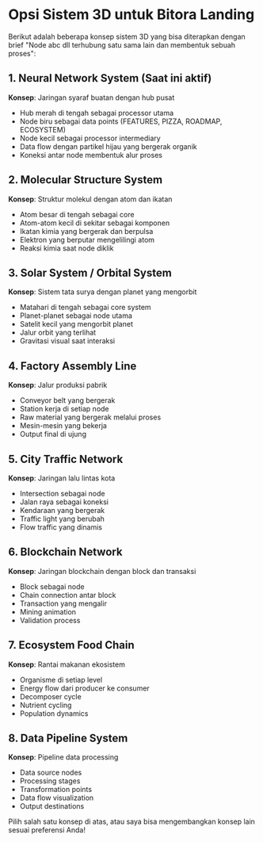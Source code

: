 # Opsi Sistem 3D untuk Bitora Landing

Berikut adalah beberapa konsep sistem 3D yang bisa diterapkan dengan brief "Node abc dll terhubung satu sama lain dan membentuk sebuah proses":

## 1. Neural Network System (Saat ini aktif)
**Konsep**: Jaringan syaraf buatan dengan hub pusat
- Hub merah di tengah sebagai processor utama
- Node biru sebagai data points (FEATURES, PIZZA, ROADMAP, ECOSYSTEM)
- Node kecil sebagai processor intermediary
- Data flow dengan partikel hijau yang bergerak organik
- Koneksi antar node membentuk alur proses

## 2. Molecular Structure System
**Konsep**: Struktur molekul dengan atom dan ikatan
- Atom besar di tengah sebagai core
- Atom-atom kecil di sekitar sebagai komponen
- Ikatan kimia yang bergerak dan berpulsa
- Elektron yang berputar mengelilingi atom
- Reaksi kimia saat node diklik

## 3. Solar System / Orbital System
**Konsep**: Sistem tata surya dengan planet yang mengorbit
- Matahari di tengah sebagai core system
- Planet-planet sebagai node utama
- Satelit kecil yang mengorbit planet
- Jalur orbit yang terlihat
- Gravitasi visual saat interaksi

## 4. Factory Assembly Line
**Konsep**: Jalur produksi pabrik
- Conveyor belt yang bergerak
- Station kerja di setiap node
- Raw material yang bergerak melalui proses
- Mesin-mesin yang bekerja
- Output final di ujung

## 5. City Traffic Network
**Konsep**: Jaringan lalu lintas kota
- Intersection sebagai node
- Jalan raya sebagai koneksi
- Kendaraan yang bergerak
- Traffic light yang berubah
- Flow traffic yang dinamis

## 6. Blockchain Network
**Konsep**: Jaringan blockchain dengan block dan transaksi
- Block sebagai node
- Chain connection antar block
- Transaction yang mengalir
- Mining animation
- Validation process

## 7. Ecosystem Food Chain
**Konsep**: Rantai makanan ekosistem
- Organisme di setiap level
- Energy flow dari producer ke consumer
- Decomposer cycle
- Nutrient cycling
- Population dynamics

## 8. Data Pipeline System
**Konsep**: Pipeline data processing
- Data source nodes
- Processing stages
- Transformation points
- Data flow visualization
- Output destinations

Pilih salah satu konsep di atas, atau saya bisa mengembangkan konsep lain sesuai preferensi Anda!